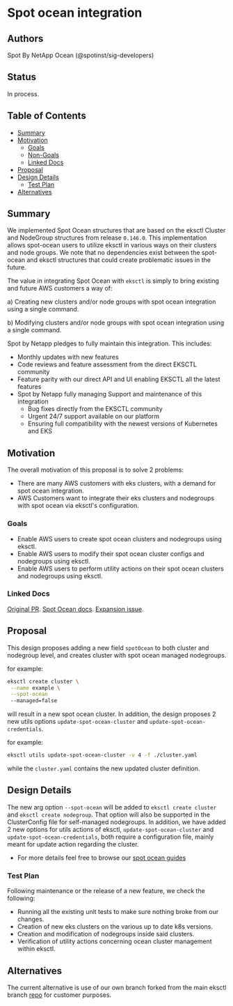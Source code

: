 # Spot ocean integration

## Authors

Spot By NetApp Ocean (@spotinst/sig-developers)

## Status

In process.

## Table of Contents
<!-- toc -->
- [Summary](#summary)
- [Motivation](#motivation)
    - [Goals](#goals)
    - [Non-Goals](#non-goals)
    - [Linked Docs](#linked-docs)
- [Proposal](#proposal)
- [Design Details](#design-details)
    - [Test Plan](#test-plan)
- [Alternatives](#alternatives)
<!-- /toc -->

## Summary

We implemented Spot Ocean structures that are based on the eksctl Cluster and NodeGroup structures from release `0.146.0`. This implementation
allows spot-ocean users to utilize eksctl in various ways on their clusters and node groups.
We note that no dependencies exist between the spot-ocean and eksctl structures that could create problematic issues in the future.

The value in integrating Spot Ocean with `eksctl` is simply to bring existing and future AWS customers a way of:

a) Creating new clusters and/or node groups with spot ocean integration using a
single command.

b) Modifying clusters and/or node groups with spot ocean integration using a
single command.

Spot by Netapp pledges to fully maintain this integration.
This includes:
- Monthly updates with new features
- Code reviews and feature assessment from the direct EKSCTL community
- Feature parity with our direct API and UI enabling EKSCTL all the latest features
- Spot by Netapp fully managing Support and maintenance of this integration
  - Bug fixes directly from the EKSCTL community
  - Urgent 24/7 support available on our platform
  - Ensuring full compatibility with the newest versions of Kubernetes and EKS

## Motivation

The overall motivation of this proposal is to solve 2 problems:

- There are many AWS customers with eks clusters, with a demand for spot ocean integration.
- AWS Customers want to integrate their eks clusters and nodegroups with spot ocean via eksctl's configuration.

### Goals

- Enable AWS users to create spot ocean clusters and nodegroups using eksctl.
- Enable AWS users to modify their spot ocean cluster configs and nodegroups using eksctl.
- Enable AWS users to perform utility actions on their spot ocean clusters and nodegroups using eksctl.

### Linked Docs

[Original PR](https://github.com/weaveworks/eksctl/pull/6731).
[Spot Ocean docs](../userdocs/src/usage/spot).
[Expansion issue](https://github.com/weaveworks/eksctl/issues/6694).

## Proposal

This design proposes adding a new field `spotOcean` to both cluster and nodegroup level,
and creates cluster with spot ocean managed nodegroups.

for example:

```bash
eksctl create cluster \
 --name example \
 --spot-ocean
 --managed=false
```

will result in a new spot ocean cluster.
In addition, the design proposes 2 new utils options `update-spot-ocean-cluster` and `update-spot-ocean-credentials`.

for example:
```bash
eksctl utils update-spot-ocean-cluster -v 4 -f ./cluster.yaml
```

while the `cluster.yaml` contains the new updated cluster definition.

## Design Details

The new arg option `--spot-ocean` will be added to `eksctl create cluster` and `eksctl create nodegroup`. That option will also be supported in the ClusterConfig file for self-managed nodegroups.
In addition, we have added 2 new options for utils actions of eksctl, `update-spot-ocean-cluster` and `update-spot-ocean-credentials`, both require a configuration file, mainly meant for update action regarding the cluster.
- For more details feel free to browse our [spot ocean guides](../userdocs/src/usage/spot/ocean/spot-ocean-cluster.md)

### Test Plan

Following maintenance or the release of a new feature, we check the following:

- Running all the existing unit tests to make sure nothing broke from our changes.
- Creation of new eks clusters on the various up to date k8s versions.
- Creation and modification of nodegroups inside said clusters.
- Verification of utility actions concerning ocean cluster management within eksctl.

## Alternatives

The current alternative is use of our own branch forked from the main eksctl branch [repo](https://github.com/spotinst/weaveworks-eksctl/releases/tag/v0.146.0) for customer purposes.
